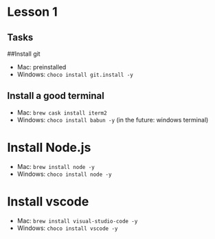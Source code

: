 # Lesson 1

## Tasks

##Install git
* Mac: preinstalled
* Windows: `choco install git.install -y`

## Install a good terminal
* Mac: `brew cask install iterm2`
* Windows: `choco install babun -y` (in the future: windows terminal)

# Install Node.js
* Mac: `brew install node -y`
* Windows: `choco install node -y` 

# Install vscode
* Mac: `brew install visual-studio-code -y`
* Windows: `choco install vscode -y`

